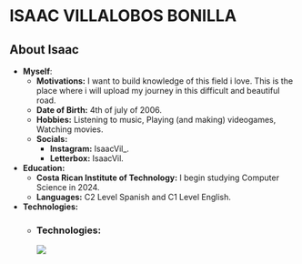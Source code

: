 # ISAAC VILLALOBOS BONILLA
## About Isaac
- **Myself**:
  - **Motivations:** I want to build knowledge of this field i love. This is the place where i will upload my journey in this difficult and beautiful road.
  - **Date of Birth:** 4th of july of 2006.
  - **Hobbies:** Listening to music, Playing (and making) videogames, Watching movies.
  - **Socials:**
    - **Instagram:** IsaacVil_.
    - **Letterbox:** IsaacVil.
- **Education:**
  - **Costa Rican Institute of Technology:** I begin studying Computer Science in 2024.
  - **Languages:** C2 Level Spanish and C1 Level English.
- **Technologies:**
  - <p align="center">
      <h3>Technologies:</h3>
      <a href="https://skillicons.dev">
        <img src="https://skillicons.dev/icons?i=python,java,cpp,verilog,assembly&perline=14" />
      </a>
    </p>
